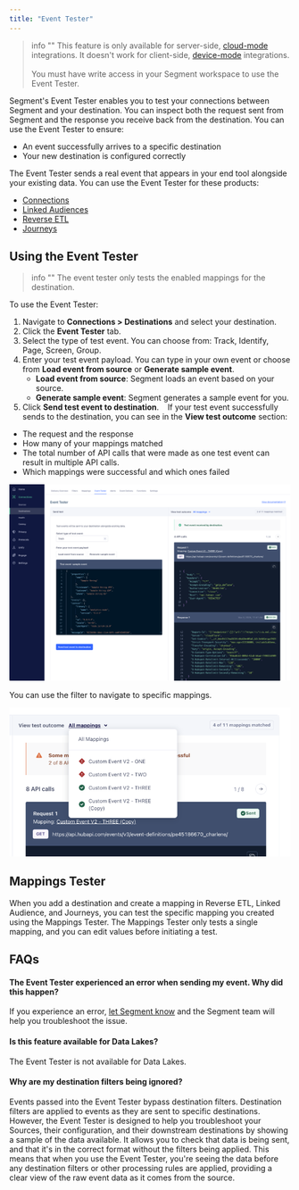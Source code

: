 ```yaml
---
title: "Event Tester"
---
```


> info ""
> This feature is only available for server-side, [cloud-mode](/docs/connections/destinations/#connection-modes) integrations. It doesn't work for client-side, [device-mode](/docs/connections/destinations/#connection-modes) integrations. 
><br><br>You must have write access in your Segment workspace to use the Event Tester. 

Segment's Event Tester enables you to test your connections between Segment and your destination. You can inspect both the request sent from Segment and the response you receive back from the destination. You can use the Event Tester to ensure: 

*   An event successfully arrives to a specific destination
*   Your new destination is configured correctly

The Event Tester sends a real event that appears in your end tool alongside your existing data. You can use the Event Tester for these products: 
* [Connections](/docs/connections/)
* [Linked Audiences](/docs/engage/audiences/linked-audiences/)
* [Reverse ETL](/docs/connections/reverse-etl/)
* [Journeys](/docs/engage/journeys/)

## Using the Event Tester

> info ""
> The event tester only tests the enabled mappings for the destination. 

To use the Event Tester: 
1. Navigate to **Connections > Destinations** and select your destination.
2. Click the **Event Tester** tab. 
3. Select the type of test event. You can choose from: Track, Identify, Page, Screen, Group. 
4. Enter your test event payload. You can type in your own event or choose from **Load event from source** or **Generate sample event**.
   * **Load event from source**: Segment loads an event based on your source. 
   * **Generate sample event**: Segment generates a sample event for you. 
5. Click **Send test event to destination**. 
  
If your test event successfully sends to the destination, you can see in the **View test outcome** section:
* The request and the response
* How many of your mappings matched
* The total number of API calls that were made as one test event can result in multiple API calls. 
* Which mappings were successful and which ones failed

![Screenshot of the Event Tester with a Track test event that resulted in 4 API calls](images/event-tester-2025.png)

You can use the filter to navigate to specific mappings. 

![Screenshot of the Event Tester filter with dropdown of different mappings](images/event-tester-filter.png)

## Mappings Tester
When you add a destination and create a mapping in Reverse ETL, Linked Audience, and Journeys, you can test the specific mapping you created using the Mappings Tester. The Mappings Tester only tests a single mapping, and you can edit values before initiating a test. 


## FAQs

#### The Event Tester experienced an error when sending my event. Why did this happen?

If you experience an error, [let Segment know](mailto:friends@segment.com) and the Segment team will help you troubleshoot the issue.

#### Is this feature available for Data Lakes?

The Event Tester is not available for Data Lakes.

#### Why are my destination filters being ignored?

Events passed into the Event Tester bypass destination filters. Destination filters are applied to events as they are sent to specific destinations. However, the Event Tester is designed to help you troubleshoot your Sources, their configuration, and their downstream destinations by showing a sample of the data available. It allows you to check that data is being sent, and that it's in the correct format without the filters being applied. This means that when you use the Event Tester, you're seeing the data before any destination filters or other processing rules are applied, providing a clear view of the raw event data as it comes from the source.
